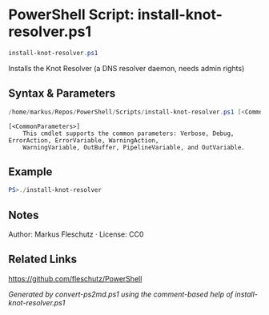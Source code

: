# PowerShell Script: install-knot-resolver.ps1
```powershell
install-knot-resolver.ps1
```

Installs the Knot Resolver (a DNS resolver daemon, needs admin rights)

## Syntax & Parameters
```powershell
/home/markus/Repos/PowerShell/Scripts/install-knot-resolver.ps1 [<CommonParameters>]
```

```
[<CommonParameters>]
    This cmdlet supports the common parameters: Verbose, Debug, ErrorAction, ErrorVariable, WarningAction, 
    WarningVariable, OutBuffer, PipelineVariable, and OutVariable.
```

## Example
```powershell
PS>./install-knot-resolver
```


## Notes
Author: Markus Fleschutz · License: CC0

## Related Links
https://github.com/fleschutz/PowerShell

*Generated by convert-ps2md.ps1 using the comment-based help of install-knot-resolver.ps1*
